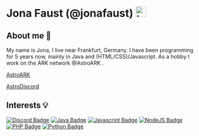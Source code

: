 # Jona Faust (@jonafaust) <img src="https://user-images.githubusercontent.com/1303154/88677602-1635ba80-d120-11ea-84d8-d263ba5fc3c0.gif" width="28px" alt="hi">

## About me 📜
My name is Jona, I live near Frankfurt, Germany. I have been programming for 5 years now, mainly in Java and (HTML/CSS)/Javascript.
As a hobby I work on the ARK network @AstroARK .



[AstroARK](https://astro-pvp.com)

[AstroDiscord](https://discord.gg/astroark)


## Interests 💡
[![Discord Badge](https://img.shields.io/badge/-Discord-7289d9?style=for-the-badge&labelColor=black&logo=discord&logoColor=7289d9)](#)
[![Java Badge](https://img.shields.io/badge/-Java-5382a1?style=for-the-badge&labelColor=black&logo=java&logoColor=5382a1)](#)
[![Javascript Badge](https://img.shields.io/badge/-Javascript-F0DB4F?style=for-the-badge&labelColor=black&logo=javascript&logoColor=F0DB4F)](#)
[![NodeJS Badge](https://img.shields.io/badge/-Nodejs-3C873A?style=for-the-badge&labelColor=black&logo=node.js&logoColor=3C873A)](#)
[![PHP Badge](https://img.shields.io/badge/-PHP-8993be?style=for-the-badge&labelColor=black&logo=php&logoColor=8993be)](#)
[![Python Badge](https://img.shields.io/badge/-Python-FFD43B?style=for-the-badge&labelColor=black&logo=python&logoColor=4B8BBE)](#)


  
</details>

